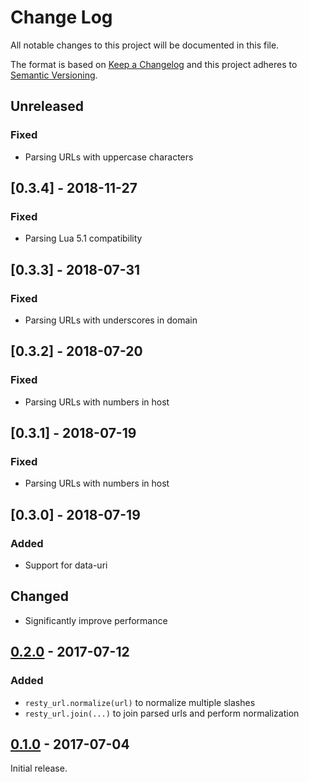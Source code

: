 # Change Log
All notable changes to this project will be documented in this file.

The format is based on [Keep a Changelog](http://keepachangelog.com/) 
and this project adheres to [Semantic Versioning](http://semver.org/).

## Unreleased

### Fixed
* Parsing URLs with uppercase characters

## [0.3.4] - 2018-11-27

### Fixed
* Parsing Lua 5.1 compatibility

## [0.3.3] - 2018-07-31

### Fixed
* Parsing URLs with underscores in domain

## [0.3.2] - 2018-07-20

### Fixed
* Parsing URLs with numbers in host

## [0.3.1] - 2018-07-19

### Fixed
* Parsing URLs with numbers in host

## [0.3.0] - 2018-07-19

### Added
* Support for data-uri

## Changed
* Significantly improve performance

## [0.2.0] - 2017-07-12

### Added
* `resty_url.normalize(url)` to normalize multiple slashes
* `resty_url.join(...)` to join parsed urls and perform normalization

## [0.1.0] - 2017-07-04

Initial release.

[0.1.0]: https://github.com/3scale/lua-resty-url/commit/v0.1.0
[0.2.0]: https://github.com/3scale/lua-resty-url/commit/v0.2.0
